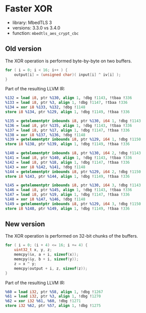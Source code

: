 # Faster XOR
- library: MbedTLS 3
- versions: 3.3.0 vs 3.4.0
- function: `mbedtls_aes_crypt_cbc`

## Old version
The XOR operation is performed byte-by-byte on two buffers.

```c
for ( i = 0; i < 16; i++ ) {
    output[i] = (unsigned char)( input[i] ^ iv[i] );
}
```

Part of the resulting LLVM IR:

```llvm
%132 = load i8, ptr %130, align 1, !dbg !1143, !tbaa !336
%133 = load i8, ptr %3, align 1, !dbg !1147, !tbaa !336
%134 = xor i8 %133, %132, !dbg !1148
store i8 %134, ptr %129, align 1, !dbg !1149, !tbaa !336

%135 = getelementptr inbounds i8, ptr %130, i64 1, !dbg !1143
%136 = load i8, ptr %135, align 1, !dbg !1143, !tbaa !336
%137 = load i8, ptr %17, align 1, !dbg !1147, !tbaa !336
%138 = xor i8 %137, %136, !dbg !1148
%139 = getelementptr inbounds i8, ptr %129, i64 1, !dbg !1150
store i8 %138, ptr %139, align 1, !dbg !1149, !tbaa !336

%140 = getelementptr inbounds i8, ptr %130, i64 2, !dbg !1143
%141 = load i8, ptr %140, align 1, !dbg !1143, !tbaa !336
%142 = load i8, ptr %18, align 1, !dbg !1147, !tbaa !336
%143 = xor i8 %142, %141, !dbg !1148
%144 = getelementptr inbounds i8, ptr %129, i64 2, !dbg !1150
store i8 %143, ptr %144, align 1, !dbg !1149, !tbaa !336

%145 = getelementptr inbounds i8, ptr %130, i64 3, !dbg !1143
%146 = load i8, ptr %145, align 1, !dbg !1143, !tbaa !336
%147 = load i8, ptr %19, align 1, !dbg !1147, !tbaa !336
%148 = xor i8 %147, %146, !dbg !1148
%149 = getelementptr inbounds i8, ptr %129, i64 3, !dbg !1150
store i8 %148, ptr %149, align 1, !dbg !1149, !tbaa !336
```

## New version
The XOR operation is performed on 32-bit chunks of the buffers.

```c
for ( i = 0; (i + 4) <= 16; i += 4) {
    uint32_t x, y, z;
    memcpy(&x, a + i, sizeof(x));
    memcpy(&y, b + i, sizeof(y));
    z = x ^ y;
    memcpy(output + i, z, sizeof(z));
}
```

Part of the resulting LLVM IR:

```llvm
%60 = load i32, ptr %58, align 1, !dbg !1267
%61 = load i32, ptr %3, align 1, !dbg !1270
%62 = xor i32 %61, %60, !dbg !1271
store i32 %62, ptr %57, align 1, !dbg !1275
```
